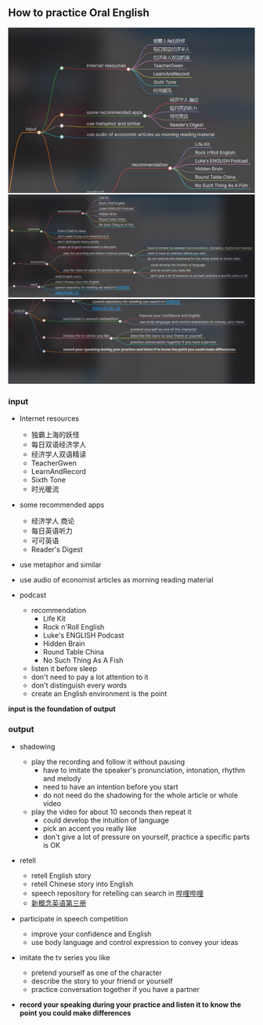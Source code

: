 ## How to practice Oral English

![OralEnglishPractice1](OralEnglishPractice1.png)
![OralEnglishPractice2.png](OralEnglishPractice2.png)
![OralEnglishPractice3.png](OralEnglishPractice3.png)



### input
- Internet resources
	- 独霸上海的妖怪
	- 每日双语经济学人
	- 经济学人双语精读
	- TeacherGwen
	- LearnAndRecord
	- Sixth Tone
	- 时光暖流


- some recommended apps
	- 经济学人 商论
	- 每日英语听力
	- 可可英语
	- Reader's Digest


- use metaphor and similar


- use audio of economist articles as morning reading material


- podcast
	- recommendation
		- Life Kit 
		- Rock n'Roll English
		- Luke's ENGLISH Podcast    
		- Hidden Brain   
		- Round Table China   
		- No Such Thing As A Fish
	- listen it before sleep
	- don't need to pay a lot attention to it
	- don't distinguish every words
	- create an English environment is the point


**input is the foundation of output**



### output
- shadowing
	- play the recording and follow it without pausing
		- have to imitate the speaker's pronunciation, intonation, rhythm and melody
		- need to have an intention before you start
		- do not need do the shadowing for the whole article or whole video
	- play the video for about 10 seconds then repeat it 
		- could develop the intuition of language
		- pick an accent you really like
		- don't give a lot of pressure on yourself, practice a specific parts is OK



- retell
	- retell English story
	- retell Chinese story into English
	- speech repository for retelling can search in [哔哩哔哩](bilibili.com)
	- [新概念英语第三册](https://m.tingclass.net/list-5019-1.html?asc)



- participate in speech competition
	- improve your confidence and English
	- use body language and control expression to convey your ideas




- imitate the tv series you like
	-  pretend yourself as one of the character
	- describe the story to your friend or yourself
	- practice conversation together if you have a partner


- **record your speaking during your practice and listen it to know the point you could make differences**


